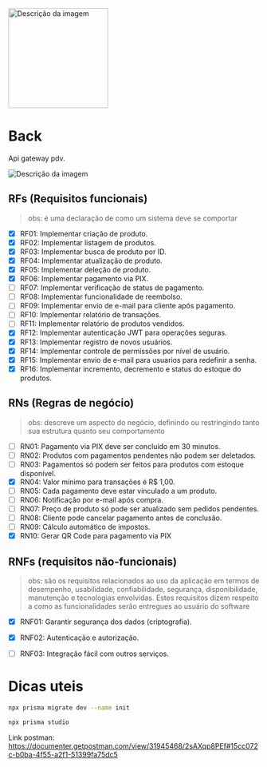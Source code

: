 <img src="https://github.com/user-attachments/assets/2e67f5fb-b109-4bac-8169-8d11ad27dd1b" alt="Descrição da imagem" width="200px">

# Back

Api gateway pdv.

<img src="https://github.com/user-attachments/assets/f5571745-708e-47bd-89d8-cd7a74f0929a" alt="Descrição da imagem" >

## RFs (Requisitos funcionais) 
> obs: é uma declaração de como um sistema deve se comportar

- [x] RF01: Implementar criação de produto.
- [x] RF02: Implementar listagem de produtos.
- [x] RF03: Implementar busca de produto por ID.
- [x] RF04: Implementar atualização de produto.
- [x] RF05: Implementar deleção de produto.
- [x] RF06: Implementar pagamento via PIX.
- [ ] RF07: Implementar verificação de status de pagamento.
- [ ] RF08: Implementar funcionalidade de reembolso.
- [ ] RF09: Implementar envio de e-mail para cliente após pagamento.
- [ ] RF10: Implementar relatório de transações.
- [ ] RF11: Implementar relatório de produtos vendidos.
- [x] RF12: Implementar autenticação JWT para operações seguras.
- [x] RF13: Implementar registro de novos usuários.
- [x] RF14: Implementar controle de permissões por nível de usuário.
- [x] RF15: Implementar envio de e-mail para usuarios para redefinir a senha.
- [x] RF16: Implementar incremento, decremento e status do estoque do produtos.

## RNs (Regras de negócio)
> obs: descreve um aspecto do negócio, definindo ou restringindo tanto sua estrutura quanto seu comportamento

- [ ] RN01: Pagamento via PIX deve ser concluído em 30 minutos.
- [ ] RN02: Produtos com pagamentos pendentes não podem ser deletados.
- [ ] RN03: Pagamentos só podem ser feitos para produtos com estoque disponível.
- [x] RN04: Valor mínimo para transações é R$ 1,00.
- [ ] RN05: Cada pagamento deve estar vinculado a um produto.
- [ ] RN06: Notificação por e-mail após compra.
- [ ] RN07: Preço de produto só pode ser atualizado sem pedidos pendentes.
- [ ] RN08: Cliente pode cancelar pagamento antes de conclusão.
- [ ] RN09: Cálculo automático de impostos.
- [x] RN10: Gerar QR Code para pagamento via PIX

## RNFs (requisitos não-funcionais)
> obs:  são os requisitos relacionados ao uso da aplicação em termos de desempenho, usabilidade, confiabilidade, segurança, disponibilidade, manutenção e tecnologias envolvidas. Estes requisitos dizem respeito a como as funcionalidades serão entregues ao usuário do software

- [x] RNF01: Garantir segurança dos dados (criptografia).
- [x] RNF02: Autenticação e autorização.
- [ ] RNF03: Integração fácil com outros serviços.


# Dicas uteis

``` bash
npx prisma migrate dev --name init

npx prisma studio
```

Link postman: https://documenter.getpostman.com/view/31945468/2sAXqp8PEf#15cc072c-b0ba-4f55-a2f1-51399fa75dc5

